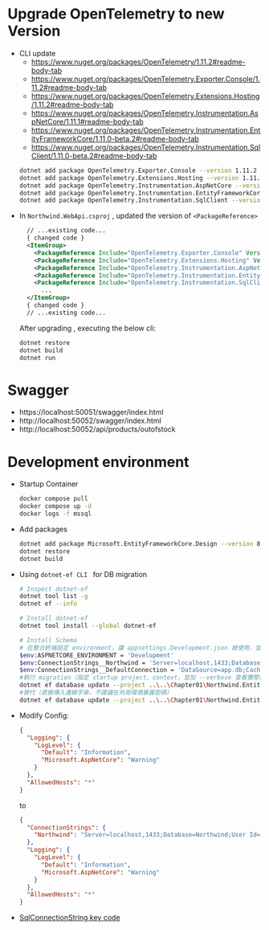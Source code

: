 # Upgrade OpenTelemetry  to new Version
* CLI update 
  * https://www.nuget.org/packages/OpenTelemetry/1.11.2#readme-body-tab
  * https://www.nuget.org/packages/OpenTelemetry.Exporter.Console/1.11.2#readme-body-tab
  * https://www.nuget.org/packages/OpenTelemetry.Extensions.Hosting/1.11.2#readme-body-tab
  * https://www.nuget.org/packages/OpenTelemetry.Instrumentation.AspNetCore/1.11.1#readme-body-tab
  * https://www.nuget.org/packages/OpenTelemetry.Instrumentation.EntityFrameworkCore/1.11.0-beta.2#readme-body-tab 
  * https://www.nuget.org/packages/OpenTelemetry.Instrumentation.SqlClient/1.11.0-beta.2#readme-body-tab 
  ```bash 
  dotnet add package OpenTelemetry.Exporter.Console --version 1.11.2
  dotnet add package OpenTelemetry.Extensions.Hosting --version 1.11.2
  dotnet add package OpenTelemetry.Instrumentation.AspNetCore --version 1.11.*
  dotnet add package OpenTelemetry.Instrumentation.EntityFrameworkCore --version 1.11.0-*
  dotnet add package OpenTelemetry.Instrumentation.SqlClient --version 1.11.0-*
  ```
* In `Northwind.WebApi.csproj` , updated the version of `<PackageReference>`
  ```xml
    // ...existing code...
    { changed code }
    <ItemGroup>
      <PackageReference Include="OpenTelemetry.Exporter.Console" Version="1.11.2" />
      <PackageReference Include="OpenTelemetry.Extensions.Hosting" Version="1.11.2" />
      <PackageReference Include="OpenTelemetry.Instrumentation.AspNetCore" Version="1.11.*" />
      <PackageReference Include="OpenTelemetry.Instrumentation.EntityFrameworkCore" Version="1.11.0-*" />
      <PackageReference Include="OpenTelemetry.Instrumentation.SqlClient" Version="1.11.0-*" />
        ...
    </ItemGroup>
    { changed code }
    // ...existing code...
  ```
  After upgrading , executing the below cli:
  ```bash
  dotnet restore
  dotnet build
  dotnet run
  ```

# Swagger
* https://localhost:50051/swagger/index.html
* http://localhost:50052/swagger/index.html  
* http://localhost:50052/api/products/outofstock

# Development environment
* Startup Container
  ```bash
  docker compose pull
  docker compose up -d
  docker logs -f mssql
  ```
* Add packages
  ```bash
  dotnet add package Microsoft.EntityFrameworkCore.Design --version 8.0.4
  dotnet restore
  dotnet build
  ```  
* Using `dotnet-ef CLI ` for DB migration 
  ```bash
  # Inspect dotnet-ef  
  dotnet tool list -g
  dotnet ef --info

  # Install dotnet-ef
  dotnet tool install --global dotnet-ef

  # Install Schema
  # 在整合終端設定 environment，讓 appsettings.Development.json 被使用，並覆寫 ConnectionStrings
  $env:ASPNETCORE_ENVIRONMENT = 'Development'
  $env:ConnectionStrings__Northwind = 'Server=localhost,1433;Database=Northwind;User Id=sa;Password=StrongP@ssw0rd123!;TrustServerCertificate=True;MultipleActiveResultSets=True;'
  $env:ConnectionStrings__DefaultConnection = 'DataSource=app.db;Cache=Shared'
  #執行 migration（指定 startup project、context，並加 --verbose 查看實際使用的連線）：
  dotnet ef database update --project ..\..\Chapter01\Northwind.EntityModels\ --startup-project . --context NorthwindContext --verbose
  #替代（直接傳入連線字串，不建議在共用環境暴露密碼）
  dotnet ef database update --project ..\..\Chapter01\Northwind.EntityModels\ --startup-project . --connection "Server=localhost,1433;Database=Northwind;User Id=sa;Password=StrongP@ssw0rd123!;TrustServerCertificate=True;" --context NorthwindContext --verbose
  ```
* Modify Config:
  ```json
  {
    "Logging": {
      "LogLevel": {
        "Default": "Information",
        "Microsoft.AspNetCore": "Warning"
      }
    },
    "AllowedHosts": "*"
  }

  ```
  to
  ```json
  { 
    "ConnectionStrings": {
      "Northwind": "Server=localhost,1433;Database=Northwind;User Id=sa;Password=StrongP@ssw0rd123!;TrustServerCertificate=True;MultipleActiveResultSets=True;"
    },
    "Logging": {
      "LogLevel": {
        "Default": "Information",
        "Microsoft.AspNetCore": "Warning"
      }
    },
    "AllowedHosts": "*"
  }
  ```

* [SqlConnectionString key code](../../Chapter01/Northwind.DataContext/NorthwindContext.cs?plain=1#L74-L102)
